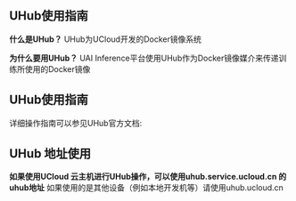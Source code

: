 

## UHub使用指南

**什么是UHub？**
UHub为UCloud开发的Docker镜像系统

**为什么要用UHub？**
UAI Inference平台使用UHub作为Docker镜像媒介来传递训练所使用的Docker镜像

## UHub使用指南
详细操作指南可以参见UHub官方文档:  [](compute/uhub/guide)

## UHub 地址使用
**如果使用UCloud 云主机进行UHub操作，可以使用uhub.service.ucloud.cn 的uhub地址**
如果使用的是其他设备（例如本地开发机等）请使用uhub.ucloud.cn

